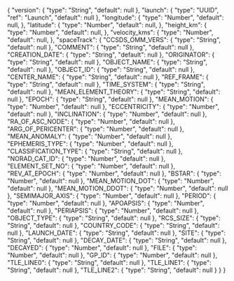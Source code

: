{
    "version": {
        "type": "String",
        "default": null
    },
    "launch": {
        "type": "UUID",
        "ref": "Launch",
        "default": null
    },
    "longitude": {
        "type": "Number",
        "default": null,
    },
    "latitude": {
        "type": "Number",
        "default": null,
    },
    "height_km": {
        "type": "Number",
        "default": null,
    },
    "velocity_kms": {
        "type": "Number",
        "default": null,
    },
    "spaceTrack": {
        "CCSDS_OMM_VERS": {
            "type": "String",
            "default": null
        },
        "COMMENT": {
            "type": "String",
            "default": null
        },
        "CREATION_DATE": {
            "type": "String",
            "default": null
        },
        "ORIGINATOR": {
            "type": "String",
            "default": null
        },
        "OBJECT_NAME": {
            "type": "String",
            "default": null
        },
        "OBJECT_ID": {
            "type": "String",
            "default": null
        },
        "CENTER_NAME": {
            "type": "String",
            "default": null
        },
        "REF_FRAME": {
            "type": "String",
            "default": null
        },
        "TIME_SYSTEM": {
            "type": "String",
            "default": null
        },
        "MEAN_ELEMENT_THEORY": {
            "type": "String",
            "default": null
        },
        "EPOCH": {
            "type": "String",
            "default": null
        },
        "MEAN_MOTION": {
            "type": "Number",
            "default": null
        },
        "ECCENTRICITY": {
            "type": "Number",
            "default": null
        },
        "INCLINATION": {
            "type": "Number",
            "default": null
        },
        "RA_OF_ASC_NODE": {
            "type": "Number",
            "default": null
        },
        "ARG_OF_PERICENTER": {
            "type": "Number",
            "default": null
        },
        "MEAN_ANOMALY": {
            "type": "Number",
            "default": null
        },
        "EPHEMERIS_TYPE": {
            "type": "Number",
            "default": null
        },
        "CLASSIFICATION_TYPE": {
            "type": "String",
            "default": null
        },
        "NORAD_CAT_ID": {
            "type": "Number",
            "default": null
        },
        "ELEMENT_SET_NO": {
            "type": "Number",
            "default": null
        },
        "REV_AT_EPOCH": {
            "type": "Number",
            "default": null
        },
        "BSTAR": {
            "type": "Number",
            "default": null
        },
        "MEAN_MOTION_DOT": {
            "type": "Number",
            "default": null
        },
        "MEAN_MOTION_DDOT": {
            "type": "Number",
            "default": null
        },
        "SEMIMAJOR_AXIS": {
            "type": "Number",
            "default": null
        },
        "PERIOD": {
            "type": "Number",
            "default": null
        },
        "APOAPSIS": {
            "type": "Number",
            "default": null
        },
        "PERIAPSIS": {
            "type": "Number",
            "default": null
        },
        "OBJECT_TYPE": {
            "type": "String",
            "default": null
        },
        "RCS_SIZE": {
            "type": "String",
            "default": null
        },
        "COUNTRY_CODE": {
            "type": "String",
            "default": null
        },
        "LAUNCH_DATE": {
            "type": "String",
            "default": null
        },
        "SITE": {
            "type": "String",
            "default": null
        },
        "DECAY_DATE": {
            "type": "String",
            "default": null
        },
        "DECAYED": {
            "type": "Number",
            "default": null
        },
        "FILE": {
            "type": "Number",
            "default": null
        },
        "GP_ID": {
            "type": "Number",
            "default": null
        },
        "TLE_LINE0": {
            "type": "String",
            "default": null
        },
        "TLE_LINE1": {
            "type": "String",
            "default": null
        },
        "TLE_LINE2": {
            "type": "String",
            "default": null
        }
    }
}
